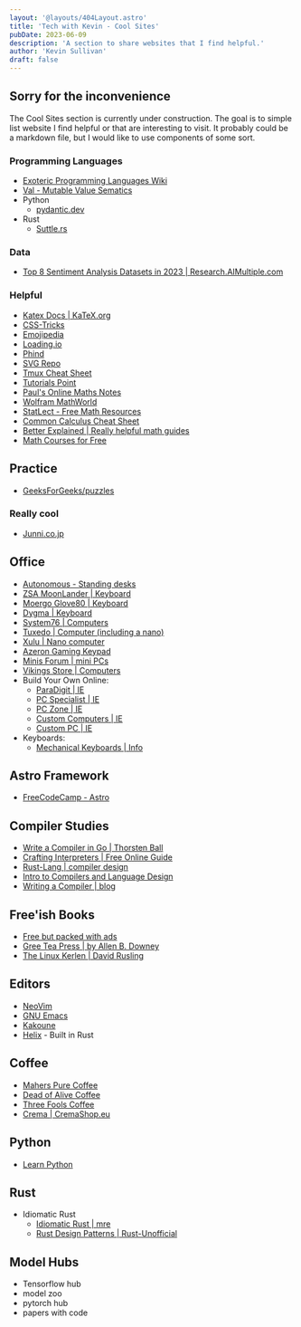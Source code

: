 ```yaml
---
layout: '@layouts/404Layout.astro'
title: 'Tech with Kevin - Cool Sites'
pubDate: 2023-06-09
description: 'A section to share websites that I find helpful.'
author: 'Kevin Sullivan'
draft: false
---
```


## Sorry for the inconvenience

The Cool Sites section is currently under construction. The goal is to simple list website I find helpful or that are interesting to visit. It probably could be a markdown file, but I would like to use components of some sort. 

### Programming Languages

+ [Exoteric Programming Languages Wiki](https://esolangs.org/wiki/Main_Page)
+ [Val - Mutable Value Sematics](https://www.val-lang.dev/)
+ Python
    + [pydantic.dev](https://docs.pydantic.dev/latest/)
+ Rust
    + [Suttle.rs](https://www.shuttle.rs/)

### Data

+ [Top 8 Sentiment Analysis Datasets in 2023 | Research.AIMultiple.com](https://research.aimultiple.com/sentiment-analysis-dataset/)

### Helpful

+ [Katex Docs | KaTeX.org](https://katex.org/docs/supported.html)
+ [CSS-Tricks](https://css-tricks.com/)
+ [Emojipedia](https://emojipedia.org/)
+ [Loading.io](https://loading.io/)
+ [Phind](https://www.phind.com/)
+ [SVG Repo](https://www.svgrepo.com/)
+ [Tmux Cheat Sheet](https://tmuxcheatsheet.com/)
+ [Tutorials Point](https://www.tutorialspoint.com/)
+ [Paul's Online Maths Notes](https://tutorial.math.lamar.edu/)
+ [Wolfram MathWorld](https://mathworld.wolfram.com/)
+ [StatLect - Free Math Resources](https://www.statlect.com/)
+ [Common Calculus Cheat Sheet](http://www.cheat-sheets.org/saved-copy/Common_Derivatives_Integrals.pdf)
+ [Better Explained | Really helpful math guides](https://betterexplained.com/)
+ [Math Courses for Free](https://www.freecodecamp.org/news/math-online-courses-from-worlds-top-universities/)

## Practice

+ [GeeksForGeeks/puzzles](https://www.geeksforgeeks.org/puzzles/)

### Really cool

+ [Junni.co.jp](https://next.junni.co.jp/)

## Office

+ [Autonomous - Standing desks](https://www.autonomous.ai/en-IE)
+ [ZSA MoonLander | Keyboard](https://www.zsa.io/moonlander/buy)
+ [Moergo Glove80 | Keyboard](https://www.moergo.com/)
+ [Dygma | Keyboard](https://dygma.com/)
+ [System76 | Computers](https://system76.com/)
+ [Tuxedo | Computer (including a nano)](https://www.tuxedocomputers.com/)
+ [Xulu | Nano computer](https://xulu.store/)
+ [Azeron Gaming Keypad](https://www.azeron.eu/)
+ [Minis Forum | mini PCs](https://store.minisforum.de/collections/amd-ryzen-1)
+ [Vikings Store | Computers](https://store.vikings.net/en/)
+ Build Your Own Online:
    + [ParaDigit | IE](https://www.paradigit.ie/)
    + [PC Specialist | IE](https://www.pcspecialist.ie/build-your-own-pc/)
    + [PC Zone | IE](https://pczone.ie/)
    + [Custom Computers | IE](https://www.customcomputers.ie/build-your-own-pc/)
    + [Custom PC | IE](https://www.custompc.ie/)
+ Keyboards:
    + [Mechanical Keyboards | Info](https://www.mechanical-keyboard.org/switch-types/)

## Astro Framework

+ [FreeCodeCamp - Astro](https://www.freecodecamp.org/news/how-to-use-the-astro-ui-framework/)

## Compiler Studies

+ [Write a Compiler in Go | Thorsten Ball](https://compilerbook.com)
+ [Crafting Interpreters | Free Online Guide](https://craftinginterpreters.com/)
+ [Rust-Lang | compiler design](https://rust-hosted-langs.github.io/book/chapter-interp-compiler-design.html)
+ [Intro to Compilers and Language Design](www3.nd.edu/~dthain/compilerbook)
+ [Writing a Compiler | blog](https://norasandler.com/2017/11/29/Write-a-Compiler.html)

## Free'ish Books

+ [Free but packed with ads](https://freecomputerbooks.com/)
+ [Gree Tea Press | by Allen B. Downey](https://greenteapress.com/wp/)
+ [The Linux Kerlen | David Rusling](https://tldp.org/LDP/tlk/tlk.html)

## Editors

+ [NeoVim](https://neovim.io/)
+ [GNU Emacs](https://www.gnu.org/software/emacs/)
+ [Kakoune](https://kakoune.org/)
+ [Helix](https://helix-editor.com/) - Built in Rust

## Coffee

+ [Mahers Pure Coffee](https://maherspurecoffee.ie/)
+ [Dead of Alive Coffee](https://www.deadoralivecoffee.com/)
+ [Three Fools Coffee](https://threefoolscoffee.ie/)
+ [Crema | CremaShop.eu](https://www.cremashop.eu/en/)

## Python

+ [Learn Python](https://learnpython.org)

## Rust

+ Idiomatic Rust
    + [Idiomatic Rust | mre](https://github.com/mre/idiomatic-rust?tab=readme-ov-file)
    + [Rust Design Patterns | Rust-Unofficial](https://rust-unofficial.github.io/patterns/idioms/)

## Model Hubs
+ Tensorflow hub
+ model zoo
+ pytorch hub
+ papers with code
